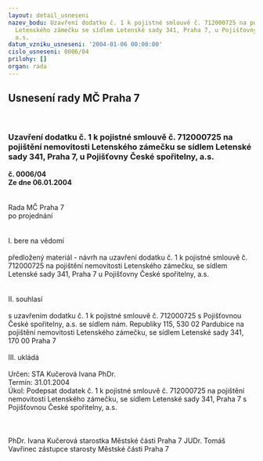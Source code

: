 ```yaml
---
layout: detail_usneseni
nazev_bodu: Uzavření dodatku č. 1 k pojistné smlouvě č. 712000725 na pojištění nemovitosti
  Letenského zámečku se sídlem Letenské sady 341, Praha 7, u Pojišťovny České spořitelny,
  a.s.
datum_vzniku_usneseni: '2004-01-06 00:00:00'
cislo_usneseni: 0006/04
prilohy: []
organ: rada
---
```

<div id="ucUsn_pList" class="usn">
	<span><h2>Usnesení rady MČ Praha 7 </h2>
<br></span><div class="standBody">
<span><h3>Uzavření dodatku č. 1 k pojistné smlouvě č. 712000725 na pojištění nemovitosti Letenského zámečku se sídlem Letenské sady 341, Praha 7, u Pojišťovny České spořitelny, a.s.</h3></span><div class="center">
		<strong>č. 0006/04</strong><br>
	</div>
<div class="center">
		<strong>Ze dne 06.01.2004</strong><br><br>
	</div>
<br>Rada MČ Praha 7<br>po projednání<br><br><br>I.	bere na vědomí<br><br> předložený materiál - návrh na uzavření dodatku č. 1 k pojistné smlouvě č. 712000725 na pojištění nemovitosti Letenského zámečku, se sídlem Letenské sady 341, Praha 7 u Pojišťovny České spořitelny, a.s.<br><br><br>II.	souhlasí <br><br>s uzavřením dodatku č. 1 k pojistné smlouvě č. 712000725 s Pojišťovnou České spořitelny, a.s. se sídlem nám. Republiky 115, 530 02 Pardubice na pojištění nemovitosti Letenského zámečku, se sídlem Letenské sady 341, 170 00 Praha 7<br><br>III.	ukládá <br><br>Určen:	STA Kučerová Ivana PhDr.<br>Termín: 31.01.2004<br>Úkol:	Podepsat dodatek č. 1 k pojistné smlouvě č. 712000725 na pojištění nemovitosti Letenského zámečku, se sídlem Letenské sady 341, Praha 7 s Pojišťovnou České spořitelny, a.s.<br> <br><br> 	<br>PhDr. Ivana Kučerová starostka Městské části Praha 7	 JUDr. Tomáš Vavřinec zástupce starosty Městské části Praha 7<br>	<br><br>
</div>
</div>